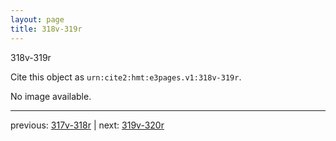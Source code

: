 ```yaml
---
layout: page
title: 318v-319r
---
```


318v-319r

Cite this object as `urn:cite2:hmt:e3pages.v1:318v-319r`.

No image available. 



---

previous: [317v-318r](../317v-318r/) | next: [319v-320r](../319v-320r/)